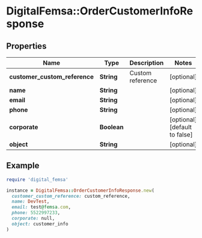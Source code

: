 # DigitalFemsa::OrderCustomerInfoResponse

## Properties

| Name | Type | Description | Notes |
| ---- | ---- | ----------- | ----- |
| **customer_custom_reference** | **String** | Custom reference | [optional] |
| **name** | **String** |  | [optional] |
| **email** | **String** |  | [optional] |
| **phone** | **String** |  | [optional] |
| **corporate** | **Boolean** |  | [optional][default to false] |
| **object** | **String** |  | [optional] |

## Example

```ruby
require 'digital_femsa'

instance = DigitalFemsa::OrderCustomerInfoResponse.new(
  customer_custom_reference: custom_reference,
  name: DevTest,
  email: test@femsa.com,
  phone: 5522997233,
  corporate: null,
  object: customer_info
)
```

